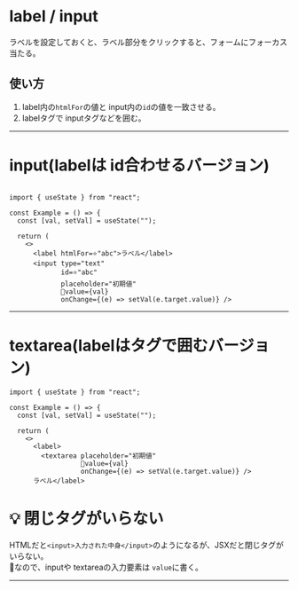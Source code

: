 # label / input
ラベルを設定しておくと、ラベル部分をクリックすると、フォームにフォーカス当たる。  

## 使い方
1. label内の`htmlFor`の値と input内の`id`の値を一致させる。
2. labelタグで inputタグなどを囲む。
***

# input(labelは id合わせるバージョン)
~~~

import { useState } from "react";

const Example = () => {
  const [val, setVal] = useState("");

  return (
    <>
      <label htmlFor=⭐️"abc">ラベル</label>
      <input type="text"
             id=⭐️"abc"
             placeholder="初期値"
             🔴value={val}
             onChange={(e) => setVal(e.target.value)} />
~~~
***

# textarea(labelはタグで囲むバージョン)
~~~
import { useState } from "react";

const Example = () => {
  const [val, setVal] = useState("");

  return (
    <>
      <label>
        <textarea placeholder="初期値"
                  🔴value={val}
                  onChange={(e) => setVal(e.target.value)} />
      ラベル</label>
~~~

# 💡 閉じタグがいらない
HTMLだと`<input>入力された中身</input>`のようになるが、JSXだと閉じタグがいらない。  
🔴なので、inputや textareaの入力要素は `value`に書く。
***
